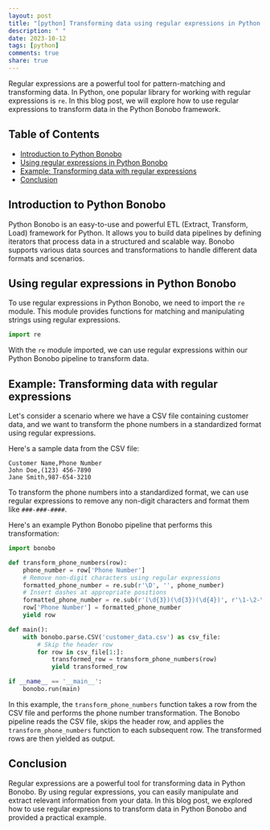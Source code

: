```yaml
---
layout: post
title: "[python] Transforming data using regular expressions in Python Bonobo"
description: " "
date: 2023-10-12
tags: [python]
comments: true
share: true
---
```


Regular expressions are a powerful tool for pattern-matching and transforming data. In Python, one popular library for working with regular expressions is `re`. In this blog post, we will explore how to use regular expressions to transform data in the Python Bonobo framework.

## Table of Contents
- [Introduction to Python Bonobo](#introduction-to-python-bonobo)
- [Using regular expressions in Python Bonobo](#using-regular-expressions-in-python-bonobo)
- [Example: Transforming data with regular expressions](#example-transforming-data-with-regular-expressions)
- [Conclusion](#conclusion)

## Introduction to Python Bonobo

Python Bonobo is an easy-to-use and powerful ETL (Extract, Transform, Load) framework for Python. It allows you to build data pipelines by defining iterators that process data in a structured and scalable way. Bonobo supports various data sources and transformations to handle different data formats and scenarios.

## Using regular expressions in Python Bonobo

To use regular expressions in Python Bonobo, we need to import the `re` module. This module provides functions for matching and manipulating strings using regular expressions.

```python
import re
```

With the `re` module imported, we can use regular expressions within our Python Bonobo pipeline to transform data.

## Example: Transforming data with regular expressions

Let's consider a scenario where we have a CSV file containing customer data, and we want to transform the phone numbers in a standardized format using regular expressions.

Here's a sample data from the CSV file:

```
Customer Name,Phone Number
John Doe,(123) 456-7890
Jane Smith,987-654-3210
```

To transform the phone numbers into a standardized format, we can use regular expressions to remove any non-digit characters and format them like `###-###-####`. 

Here's an example Python Bonobo pipeline that performs this transformation:

```python
import bonobo

def transform_phone_numbers(row):
    phone_number = row['Phone Number']
    # Remove non-digit characters using regular expressions
    formatted_phone_number = re.sub(r'\D', '', phone_number)
    # Insert dashes at appropriate positions
    formatted_phone_number = re.sub(r'(\d{3})(\d{3})(\d{4})', r'\1-\2-\3', formatted_phone_number)
    row['Phone Number'] = formatted_phone_number
    yield row

def main():
    with bonobo.parse.CSV('customer_data.csv') as csv_file:
        # Skip the header row
        for row in csv_file[1:]:
            transformed_row = transform_phone_numbers(row)
            yield transformed_row

if __name__ == '__main__':
    bonobo.run(main)
```

In this example, the `transform_phone_numbers` function takes a row from the CSV file and performs the phone number transformation. The Bonobo pipeline reads the CSV file, skips the header row, and applies the `transform_phone_numbers` function to each subsequent row. The transformed rows are then yielded as output.

## Conclusion

Regular expressions are a powerful tool for transforming data in Python Bonobo. By using regular expressions, you can easily manipulate and extract relevant information from your data. In this blog post, we explored how to use regular expressions to transform data in Python Bonobo and provided a practical example.
